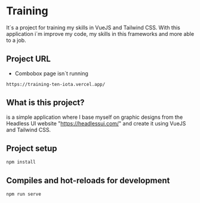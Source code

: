 # Training

It´s a project for training my skills in VueJS and Tailwind CSS.
With this application i´m improve my code, my skills in this frameworks and more able to a job.

## Project URL
* Combobox page isn´t running
```
https://training-ten-iota.vercel.app/
```

## What is this project?
is a simple application where I base myself on graphic designs from the Headless UI website "https://headlessui.com/" and create it using VueJS and Tailwind CSS.

## Project setup
```
npm install
```

## Compiles and hot-reloads for development
```
npm run serve
```
